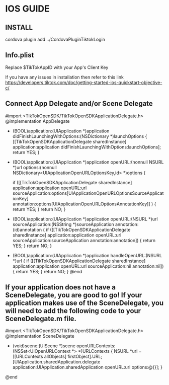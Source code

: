# IOS GUIDE

## INSTALL

cordova plugin add ../CordovaPluginTiktokLogin

## Info.plist

Replace $TikTokAppID with your App's Client Key

If you have any issues in installation then refer to this link https://developers.tiktok.com/doc/getting-started-ios-quickstart-objective-c/

## Connect App Delegate and/or Scene Delegate

#import <TikTokOpenSDK/TikTokOpenSDKApplicationDelegate.h>
@implementation AppDelegate
- (BOOL)application:(UIApplication *)application didFinishLaunchingWithOptions:(NSDictionary *)launchOptions
{
    [[TikTokOpenSDKApplicationDelegate sharedInstance] application:application didFinishLaunchingWithOptions:launchOptions];
    return YES;
}

- (BOOL)application:(UIApplication *)application openURL:(nonnull NSURL *)url options:(nonnull NSDictionary<UIApplicationOpenURLOptionsKey,id> *)options {

    if ([[TikTokOpenSDKApplicationDelegate sharedInstance] application:application openURL:url sourceApplication:options[UIApplicationOpenURLOptionsSourceApplicationKey] annotation:options[UIApplicationOpenURLOptionsAnnotationKey]]
        ) {
        return YES;
    }
    return NO;
}

- (BOOL)application:(UIApplication *)application openURL:(NSURL *)url sourceApplication:(NSString *)sourceApplication annotation:(id)annotation
{
    if ([[TikTokOpenSDKApplicationDelegate sharedInstance] application:application openURL:url sourceApplication:sourceApplication annotation:annotation]) {
        return YES;
    }
    return NO;
}

- (BOOL)application:(UIApplication *)application handleOpenURL:(NSURL *)url
{
    if ([[TikTokOpenSDKApplicationDelegate sharedInstance] application:application openURL:url sourceApplication:nil annotation:nil]) {
        return YES;
    }
    return NO;
}
@end




## If your application does not have a SceneDelegate, you are good to go! If your application makes use of the SceneDelegate, you will need to add the following code to your SceneDelegate.m file.

#import <TikTokOpenSDK/TikTokOpenSDKApplicationDelegate.h>
@implementation SceneDelegate

- (void)scene:(UIScene *)scene openURLContexts:(NSSet<UIOpenURLContext *> *)URLContexts
{
    NSURL *url = [[URLContexts allObjects] firstObject].URL;
    [UIApplication.sharedApplication.delegate application:UIApplication.sharedApplication openURL:url options:@{}];
}

@end